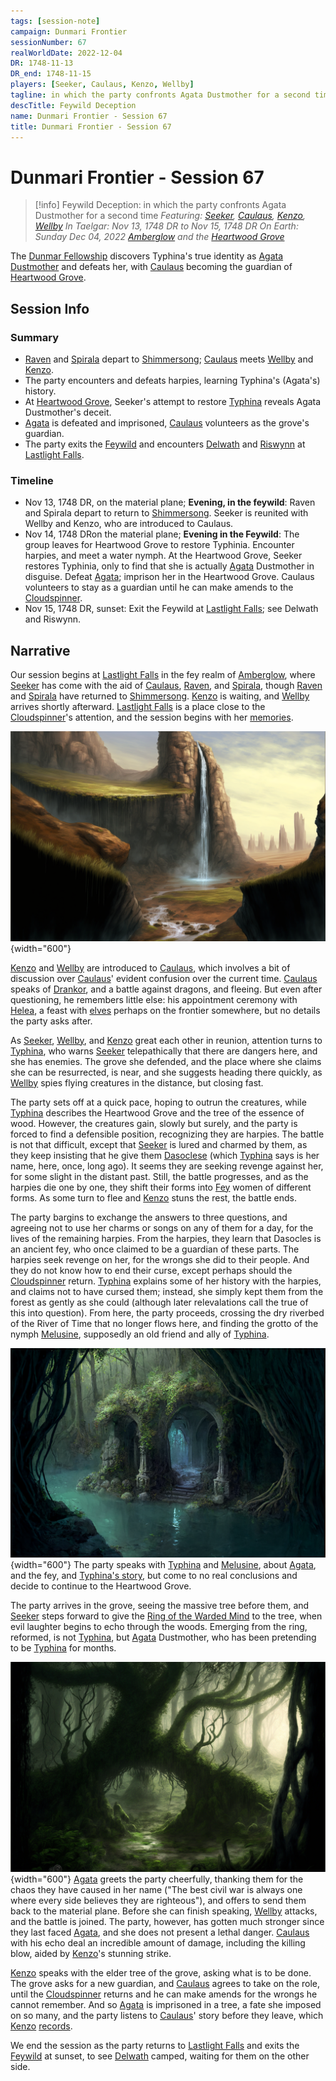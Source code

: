 ```yaml
---
tags: [session-note]
campaign: Dunmari Frontier
sessionNumber: 67
realWorldDate: 2022-12-04
DR: 1748-11-13
DR_end: 1748-11-15
players: [Seeker, Caulaus, Kenzo, Wellby]
tagline: in which the party confronts Agata Dustmother for a second time
descTitle: Feywild Deception
name: Dunmari Frontier - Session 67
title: Dunmari Frontier - Session 67
---
```

# Dunmari Frontier - Session 67

>[!info] Feywild Deception: in which the party confronts Agata Dustmother for a second time
> *Featuring: [Seeker](<../../../people/pcs/dunmar-fellowship/seeker.md>), [Caulaus](<../../../people/pcs/dunmar-fellowship/guests/caulaus.md>), [Kenzo](<../../../people/pcs/dunmar-fellowship/kenzo.md>), [Wellby](<../../../people/pcs/dunmar-fellowship/wellby.md>)*
> *In Taelgar: Nov 13, 1748 DR to Nov 15, 1748 DR*
> *On Earth: Sunday Dec 04, 2022*
> *[Amberglow](<../../../cosmology/multiverse/echo-realms/feywild/amberglow.md>) and the [Heartwood Grove](<../../../cosmology/multiverse/echo-realms/feywild/heartwood-grove.md>)*

The [Dunmar Fellowship](<../../../people/pcs/dunmar-fellowship/dunmar-fellowship.md>) discovers Typhina's true identity as [Agata Dustmother](<../../../people/fey/agata.md>) and defeats her, with [Caulaus](<../../../people/pcs/dunmar-fellowship/guests/caulaus.md>) becoming the guardian of [Heartwood Grove](<../../../cosmology/multiverse/echo-realms/feywild/heartwood-grove.md>).

## Session Info
### Summary
- [Raven](<../../../people/pcs/dunmar-fellowship/guests/raven.md>) and [Spirala](<../../../people/pcs/dunmar-fellowship/guests/spirala.md>) depart to [Shimmersong](<../../../cosmology/multiverse/echo-realms/feywild/shimmersong.md>); [Caulaus](<../../../people/pcs/dunmar-fellowship/guests/caulaus.md>) meets [Wellby](<../../../people/pcs/dunmar-fellowship/wellby.md>) and [Kenzo](<../../../people/pcs/dunmar-fellowship/kenzo.md>).
- The party encounters and defeats harpies, learning Typhina's (Agata's) history.
- At [Heartwood Grove](<../../../cosmology/multiverse/echo-realms/feywild/heartwood-grove.md>), Seeker's attempt to restore [Typhina](<../../../people/fey/typhina.md>) reveals Agata Dustmother's deceit.
- [Agata](<../../../people/fey/agata.md>) is defeated and imprisoned, [Caulaus](<../../../people/pcs/dunmar-fellowship/guests/caulaus.md>) volunteers as the grove's guardian.
- The party exits the [Feywild](<../../../cosmology/multiverse/echo-realms/feywild/feywild.md>) and encounters [Delwath](<../../../people/pcs/dunmar-fellowship/delwath.md>) and [Riswynn](<../../../people/pcs/dunmar-fellowship/riswynn.md>) at [Lastlight Falls](<../../../cosmology/multiverse/echo-realms/feywild/lastlight-falls.md>).

### Timeline
- Nov 13, 1748 DR, on the material plane; **Evening, in the feywild**: Raven and Spirala depart to return to [Shimmersong](<../../../cosmology/multiverse/echo-realms/feywild/shimmersong.md>). Seeker is reunited with Wellby and Kenzo, who are introduced to Caulaus. 
- Nov 14, 1748 DRon the material plane; **Evening in the Feywild**: The group leaves for Heartwood Grove to restore Typhinia. Encounter harpies, and meet a water nymph. At the Heartwood Grove, Seeker restores Typhinia, only to find that she is actually [Agata](<../../../people/fey/agata.md>) Dustmother in disguise. Defeat [Agata](<../../../people/fey/agata.md>); imprison her in the Heartwood Grove. Caulaus volunteers to stay as a guardian until he can make amends to the [Cloudspinner](<../../../people/extraplanar-powers/cloudspinner.md>). 
- Nov 15, 1748 DR, sunset: Exit the Feywild at [Lastlight Falls](<../../../cosmology/multiverse/echo-realms/feywild/lastlight-falls.md>); see Delwath and Riswynn.

## Narrative

Our session begins at [Lastlight Falls](<../../../cosmology/multiverse/echo-realms/feywild/lastlight-falls.md>) in the fey realm of [Amberglow](<../../../cosmology/multiverse/echo-realms/feywild/amberglow.md>), where [Seeker](<../../../people/pcs/dunmar-fellowship/seeker.md>) has come with the aid of [Caulaus](<../../../people/pcs/dunmar-fellowship/guests/caulaus.md>), [Raven](<../../../people/pcs/dunmar-fellowship/guests/raven.md>), and [Spirala](<../../../people/pcs/dunmar-fellowship/guests/spirala.md>), though [Raven](<../../../people/pcs/dunmar-fellowship/guests/raven.md>) and [Spirala](<../../../people/pcs/dunmar-fellowship/guests/spirala.md>) have returned to [Shimmersong](<../../../cosmology/multiverse/echo-realms/feywild/shimmersong.md>).  [Kenzo](<../../../people/pcs/dunmar-fellowship/kenzo.md>) is waiting, and [Wellby](<../../../people/pcs/dunmar-fellowship/wellby.md>) arrives shortly afterward. [Lastlight Falls](<../../../cosmology/multiverse/echo-realms/feywild/lastlight-falls.md>) is a place close to the [Cloudspinner](<../../../people/extraplanar-powers/cloudspinner.md>)'s attention, and the session begins with her [memories](<../../../people/extraplanar-powers/cloudspinner.md#97cec2>). 

![Amberglow Lastlight Falls](../../../assets/amberglow-lastlight-falls.png){width="600"}

[Kenzo](<../../../people/pcs/dunmar-fellowship/kenzo.md>) and [Wellby](<../../../people/pcs/dunmar-fellowship/wellby.md>) are introduced to [Caulaus](<../../../people/pcs/dunmar-fellowship/guests/caulaus.md>), which involves a bit of discussion over [Caulaus](<../../../people/pcs/dunmar-fellowship/guests/caulaus.md>)' evident confusion over the current time. [Caulaus](<../../../people/pcs/dunmar-fellowship/guests/caulaus.md>) speaks of [Drankor](<../../../history/drankorian-era/drankor.md>), and a battle against dragons, and fleeing. But even after questioning, he remembers little else: his appointment ceremony with [Helea](<../../../people/historical-figures/drankorian-emperors/helea.md>), a feast with [elves](<../../../species/children-of-the-embodied-gods/elves/elves.md>) perhaps on the frontier somewhere, but no details the party asks after. 

As [Seeker](<../../../people/pcs/dunmar-fellowship/seeker.md>), [Wellby](<../../../people/pcs/dunmar-fellowship/wellby.md>), and [Kenzo](<../../../people/pcs/dunmar-fellowship/kenzo.md>) great each other in reunion, attention turns to [Typhina](<../../../people/fey/typhina.md>), who warns [Seeker](<../../../people/pcs/dunmar-fellowship/seeker.md>) telepathically that there are dangers here, and she has enemies. The grove she defended, and the place where she claims she can be resurrected, is near, and she suggests heading there quickly, as [Wellby](<../../../people/pcs/dunmar-fellowship/wellby.md>) spies flying creatures in the distance, but closing fast. 

The party sets off at a quick pace, hoping to outrun the creatures, while [Typhina](<../../../people/fey/typhina.md>) describes the Heartwood Grove and the tree of the essence of wood. However, the creatures gain, slowly but surely, and the party is forced to find a defensible position, recognizing they are harpies. The battle is not that difficult, except that [Seeker](<../../../people/pcs/dunmar-fellowship/seeker.md>) is lured and charmed by them, as they keep insisting that he give them [Dasoclese](<../../../people/fey/agata.md>) (which [Typhina](<../../../people/fey/typhina.md>) says is her name, here, once, long ago). It seems they are seeking revenge against her, for some slight in the distant past. Still, the battle progresses, and as the harpies die one by one, they shift their forms into [Fey](<../../../species/children-of-the-divine/fey/fey.md>) women of different forms. As some turn to flee and [Kenzo](<../../../people/pcs/dunmar-fellowship/kenzo.md>) stuns the rest, the battle ends. 

The party bargins to exchange the answers to three questions, and agreeing not to use her charms or songs on any of them for a day, for the lives of the remaining harpies. From the harpies, they learn that Dasocles is an ancient fey, who once claimed to be a guardian of these parts. The harpies seek revenge on her, for the wrongs she did to their people. And they do not know how to end their curse, except perhaps should the [Cloudspinner](<../../../people/extraplanar-powers/cloudspinner.md>) return. 
[Typhina](<../../../people/fey/typhina.md>) explains some of her history with the harpies, and claims not to have cursed them; instead, she simply kept them from the forest as gently as she could (although later relevalations call the true of this into question). 
From here, the party proceeds, crossing the dry riverbed of the River of Time that no longer flows here, and finding the grotto of the nymph [Melusine](<../../../people/fey/melusine.md>), supposedly an old friend and ally of [Typhina](<../../../people/fey/typhina.md>).

![Amberglow Nymph Grotto](../../../assets/amberglow-nymph-grotto.png){width="600"}
The party speaks with [Typhina](<../../../people/fey/typhina.md>) and [Melusine](<../../../people/fey/melusine.md>), about [Agata](<../../../people/fey/agata.md>), and the fey, and [Typhina's story](<../treasure/notable-items/ring-of-the-warded-mind.md#typhinas-story>), but come to no real conclusions and decide to continue to the Heartwood Grove.

The party arrives in the grove, seeing the massive tree before them, and [Seeker](<../../../people/pcs/dunmar-fellowship/seeker.md>) steps forward to give the [Ring of the Warded Mind](<../treasure/notable-items/ring-of-the-warded-mind.md>) to the tree, when evil laughter begins to echo through the woods. Emerging from the ring, reformed, is not [Typhina](<../../../people/fey/typhina.md>), but [Agata](<../../../people/fey/agata.md>) Dustmother, who has been pretending to be [Typhina](<../../../people/fey/typhina.md>) for months. 

![Amberglow Heartwood Grove](../../../assets/amberglow-heartwood-grove.png){width="600"}
[Agata](<../../../people/fey/agata.md>) greets the party cheerfully, thanking them for the chaos they have caused in her name ("The best civil war is always one where every side believes they are righteous"), and offers to send them back to the material plane. Before she can finish speaking, [Wellby](<../../../people/pcs/dunmar-fellowship/wellby.md>) attacks, and the battle is joined. The party, however, has gotten much stronger since they last faced [Agata](<../../../people/fey/agata.md>), and she does not present a lethal danger. [Caulaus](<../../../people/pcs/dunmar-fellowship/guests/caulaus.md>) with his echo deal an incredible amount of damage, including the killing blow, aided by [Kenzo](<../../../people/pcs/dunmar-fellowship/kenzo.md>)'s stunning strike.

[Kenzo](<../../../people/pcs/dunmar-fellowship/kenzo.md>) speaks with the elder tree of the grove, asking what is to be done. The grove asks for a new guardian, and [Caulaus](<../../../people/pcs/dunmar-fellowship/guests/caulaus.md>) agrees to take on the role, until the [Cloudspinner](<../../../people/extraplanar-powers/cloudspinner.md>) returns and he can make amends for the wrongs he cannot remember. And so [Agata](<../../../people/fey/agata.md>) is imprisoned in a tree, a fate she imposed on so many, and the party listens to [Caulaus](<../../../people/pcs/dunmar-fellowship/guests/caulaus.md>)' story before they leave, which [Kenzo](<../../../people/pcs/dunmar-fellowship/kenzo.md>) [records](<../collected-stories/caulaus-story.md>).

We end the session as the party returns to [Lastlight Falls](<../../../cosmology/multiverse/echo-realms/feywild/lastlight-falls.md>) and exits the [Feywild](<../../../cosmology/multiverse/echo-realms/feywild/feywild.md>) at sunset, to see [Delwath](<../../../people/pcs/dunmar-fellowship/delwath.md>) camped, waiting for them on the other side. 

